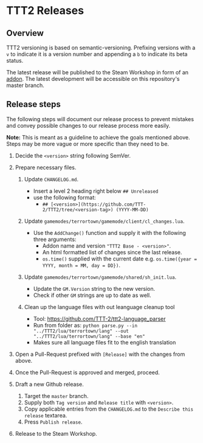 # TTT2 Releases

## Overview

TTT2 versioning is based on semantic-versioning.
Prefixing versions with a `v` to indicate it is a version number and appending a `b` to indicate its beta status.

The latest release will be published to the Steam Workshop in form of an [addon](https://steamcommunity.com/sharedfiles/filedetails/?id=1357204556).
The latest development will be accessible on this repository's master branch.

## Release steps

The following steps will document our release process to prevent mistakes and convey possible changes to our release process more easily.

**Note:** This is meant as a guideline to achieve the goals mentioned above. Steps may be more vague or more specific than they need to be.

1. Decide the `<version>` string following SemVer.

1. Prepare necessary files.

    1. Update `CHANGELOG.md`.

        - Insert a level 2 heading right below `## Unreleased`
        - use the following format:
            - `## [<version>](https://github.com/TTT-2/TTT2/tree/<version-tag>) (YYYY-MM-DD)`

    1. Update `gamemodes/terrortown/gamemode/client/cl_changes.lua`.

        - Use the `AddChange()` function and supply it with the following three arguments:
            - Addon name and version `"TTT2 Base - <version>"`.
            - An html formatted list of changes since the last release.
            - `os.time()` supplied with the current date e.g. `os.time({year = YYYY, month = MM, day = DD})`.

    1. Update `gamemodes/terrortown/gamemode/shared/sh_init.lua`.

        - Update the `GM.Version` string to the new version.
        - Check if other `GM` strings are up to date as well.

    1. Clean up the language files with out leanguage cleanup tool

        - Tool: https://github.com/TTT-2/ttt2-language_parser
        - Run from folder as: `python parse.py --in "../TTT2/lua/terrortown/lang" --out "../TTT2/lua/terrortown/lang" --base "en"`
        - Makes sure all language files fit to the english translation

1. Open a Pull-Request prefixed with `[Release]` with the changes from above.

1. Once the Pull-Request is approved and merged, proceed.

1. Draft a new Github release.

    1. Target the `master` branch.
    1. Supply both `Tag version` and `Release title` with `<version>`.
    1. Copy applicable entries from the `CHANGELOG.md` to the `Describe this release` textarea.
    1. Press `Publish release`.

1. Release to the Steam Workshop.

